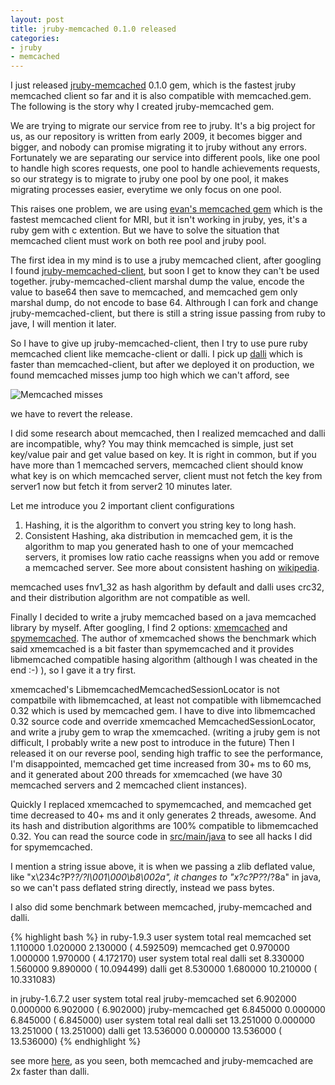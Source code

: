 ```yaml
---
layout: post
title: jruby-memcached 0.1.0 released
categories:
- jruby
- memcached
---
```

I just released [jruby-memcached][0] 0.1.0 gem, which is the fastest
jruby memcached client so far and it is also compatible with
memcached.gem.  The following is the story why I created
jruby-memcached gem.

We are trying to migrate our service from ree to jruby. It's a big
project for us, as our repository is written from early 2009, it becomes
bigger and bigger, and nobody can promise migrating it to jruby without
any errors. Fortunately we are separating our service into different
pools, like one pool to handle high scores requests, one pool to handle
achievements requests, so our strategy is to migrate to jruby one pool
by one pool, it makes migrating processes easier, everytime we only focus
on one pool.

This raises one problem, we are using [evan's memcached gem][1] which is
the fastest memcached client for MRI, but it isn't working in jruby, yes,
it's a ruby gem with c extention. But we have to solve the situation that
memcached client must work on both ree pool and jruby pool.

The first idea in my mind is to use a jruby memcached client, after
googling I found [jruby-memcached-client][2], but soon I get to know
they can't be used together. jruby-memcached-client marshal dump the
value, encode the value to base64 then save to memcached, and memcached
gem only marshal dump, do not encode to base 64. Althrough I can fork
and change jruby-memcached-client, but there is still a string issue
passing from ruby to jave, I will mention it later.

So I have to give up jruby-memcached-client, then I try to use pure ruby
memcached client like memcache-client or dalli. I pick up [dalli][3]
which is faster than memcached-client, but after we deployed it on
production, we found memcached misses jump too high which we can't
afford, see

![Memcached misses](http://farm8.staticflickr.com/7128/7635380018_69f4cc5247.jpg)

we have to revert the release.

I did some research about memcached, then I realized memcached and dalli
are incompatible, why? You may think memcached is simple, just set
key/value pair and get value based on key. It is right in common, but if
you have more than 1 memcached servers, memcached client should know
what key is on which memcached server, client must not fetch the key from
server1 now but fetch it from server2 10 minutes later.

Let me introduce you 2 important client configurations

1. Hashing, it is the algorithm to convert you string key to long hash.
2. Consistent Hashing, aka distribution in memcached gem, it is the
   algorithm to map you generated hash to one of your memcached servers,
   it promises low ratio cache reassigns when you add or remove a
   memcached server. See more about consistent hashing on [wikipedia][4].

memcached uses fnv1_32 as hash algorithm by default and dalli uses
crc32, and their distribution algorithm are not compatible as well.

Finally I decided to write a jruby memcached based on a java memcached
library by myself. After googling, I find 2 options: [xmemcached][5] and
[spymemcached][6]. The author of xmemcached shows the benchmark which
said xmemcached is a bit faster than spymemcached and it provides
libmemcached compatible hasing algorithm (although I was cheated in the
end :-) ), so I gave it a try first.

xmemcached's LibmemcachedMemcachedSessionLocator is not compatbile with
libmemcached, at least not compatible with libmemcached 0.32 which is
used by memcached gem. I have to dive into libmemcached 0.32 source code
and override xmemcached MemcachedSessionLocator, and write a jruby gem
to wrap the xmemcached. (writing a jruby gem is not difficult, I
probably write a new post to introduce in the future) Then I released it
on our reverse pool, sending high traffic to see the performance, I'm
disappointed, memcached get time increased from 30+ ms to 60 ms, and it
generated about 200 threads for xmemcached (we have 30 memcached servers
and 2 memcached client instances).

Quickly I replaced xmemcached to spymemcached, and memcached get time
decreased to 40+ ms and it only generates 2 threads, awesome. And its
hash and distribution algorithms are 100% compatible to libmemcached
0.32. You can read the source code in [src/main/java][7] to see all
hacks I did for spymemcached.

I mention a string issue above, it is when we passing a zlib deflated
value, like "x\234c?P?*?/?I\001\000\b8\002a", it changes to
"x?c?P?*?/?8a" in java, so we can't pass deflated string directly,
instead we pass bytes.

I also did some benchmark between memcached, jruby-memcached and dalli.

{% highlight bash %}
in ruby-1.9.3
                           user     system      total        real
memcached set          1.110000   1.020000   2.130000 (  4.592509)
memcached get          0.970000   1.000000   1.970000 (  4.172170)
                           user     system      total        real
dalli set              8.330000   1.560000   9.890000 ( 10.094499)
dalli get              8.530000   1.680000  10.210000 ( 10.331083)

in jruby-1.6.7.2
                          user     system      total        real
jruby-memcached set   6.902000   0.000000   6.902000 (  6.902000)
jruby-memcached get   6.845000   0.000000   6.845000 (  6.845000)
                          user     system      total        real
dalli set            13.251000   0.000000  13.251000 ( 13.251000)
dalli get            13.536000   0.000000  13.536000 ( 13.536000)
{% endhighlight %}

see more [here][8], as you seen, both memcached and jruby-memcached are
2x faster than dalli.

[0]: https://github.com/aurorafeint/jruby-memcached
[1]: https://github.com/evan/memcached
[2]: https://github.com/ikai/jruby-memcache-client
[3]: https://github.com/mperham/dalli
[4]: http://en.wikipedia.org/wiki/Consistent_hashing
[5]: http://code.google.com/p/xmemcached/
[6]: http://code.google.com/p/spymemcached/
[7]: https://github.com/aurorafeint/jruby-memcached/tree/master/src/main/java
[8]: https://github.com/aurorafeint/jruby-memcached/blob/master/benchmark.rb
